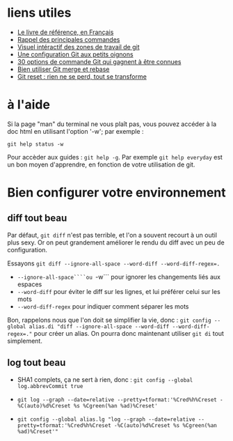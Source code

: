 # liens utiles

 - [Le livre de référence, en Français](https://git-scm.com/book/fr/v2)
 - [Rappel des principales commandes](http://files.zeroturnaround.com/pdf/zt_git_cheat_sheet.pdf)
 - [Visuel intéractif des zones de travail de git](http://ndpsoftware.com/git-cheatsheet.html)
 - [Une configuration Git aux petits oignons](http://www.git-attitude.fr/2013/04/03/configuration-git/)
 - [30 options de commande Git qui gagnent à être connues](http://www.git-attitude.fr/2014/09/15/30-options-git-qui-gagnent-a-etre-connues)
 - [Bien utiliser Git merge et rebase](http://www.git-attitude.fr/2014/05/04/bien-utiliser-git-merge-et-rebase/)
 - [Git reset : rien ne se perd, tout se transforme](http://www.git-attitude.fr/2016/05/11/git-reset/)

 
# à l'aide

Si la page "man" du terminal ne vous plaît pas, vous pouvez accéder à la doc html en utilisant l'option '-w'; par exemple :

```git help status -w```

Pour accèder aux guides : ```git help -g```. Par exemple ```git help everyday``` est un bon moyen d'apprendre, en fonction de votre utilisation de git.

# Bien configurer votre environnement

## diff tout beau

Par défaut, ```git diff``` n'est pas terrible, et l'on a souvent recourt à un outil plus sexy. Or on peut grandement améliorer le rendu du diff avec un peu de configuration.

Essayons ```git diff --ignore-all-space --word-diff --word-diff-regex=.```
 - ```--ignore-all-space````ou ```-w``` pour ignorer les changements liés aux espaces
 - ```--word-diff``` pour éviter le diff sur les lignes, et lui préférer celui sur les mots
 - ```--word-diff-regex``` pour indiquer comment séparer les mots
 
Bon, rappelons nous que l'on doit se simplifier la vie, donc : ```git config --global alias.di "diff --ignore-all-space --word-diff --word-diff-regex=."``` pour créer un alias. On pourra donc maintenant utiliser ```git di``` tout simplement.

## log tout beau
 - SHA1 complets, ça ne sert à rien, donc : ```git config --global log.abbrevCommit true```
 - ```git log --graph --date=relative --pretty=tformat:'%Cred%h%Creset -%C(auto)%d%Creset %s %Cgreen(%an %ad)%Creset'```
 
 - ```git config --global alias.lg "log --graph --date=relative --pretty=tformat:'%Cred%h%Creset -%C(auto)%d%Creset %s %Cgreen(%an %ad)%Creset'"```
